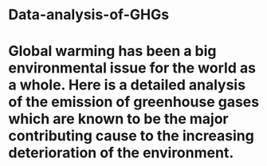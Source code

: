 # Data-analysis-of-GHGs
# Global warming has been a big environmental issue for the world as a whole. Here is a detailed analysis of the emission of greenhouse gases which are known to be the major contributing cause to the increasing deterioration of the environment.
